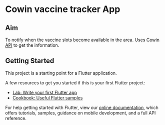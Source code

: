 # Cowin vaccine tracker App

## Aim
To notify when the vaccine slots become available in the area.
Uses [Cowin API](https://apisetu.gov.in/public/marketplace/api/cowin) to get the information.

## Getting Started

This project is a starting point for a Flutter application.

A few resources to get you started if this is your first Flutter project:

- [Lab: Write your first Flutter app](https://flutter.dev/docs/get-started/codelab)
- [Cookbook: Useful Flutter samples](https://flutter.dev/docs/cookbook)

For help getting started with Flutter, view our
[online documentation](https://flutter.dev/docs), which offers tutorials,
samples, guidance on mobile development, and a full API reference.
